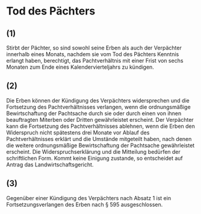 # Tod des Pächters



## (1)

 Stirbt der Pächter, so sind sowohl seine Erben als auch der Verpächter innerhalb eines Monats, nachdem sie vom Tod des Pächters Kenntnis erlangt haben, berechtigt, das Pachtverhältnis mit einer Frist von sechs Monaten zum Ende eines Kalendervierteljahrs zu kündigen.

## (2)

 Die Erben können der Kündigung des Verpächters widersprechen und die Fortsetzung des Pachtverhältnisses verlangen, wenn die ordnungsmäßige Bewirtschaftung der Pachtsache durch sie oder durch einen von ihnen beauftragten Miterben oder Dritten gewährleistet erscheint. Der Verpächter kann die Fortsetzung des Pachtverhältnisses ablehnen, wenn die Erben den Widerspruch nicht spätestens drei Monate vor Ablauf des Pachtverhältnisses erklärt und die Umstände mitgeteilt haben, nach denen die weitere ordnungsmäßige Bewirtschaftung der Pachtsache gewährleistet erscheint. Die Widerspruchserklärung und die Mitteilung bedürfen der schriftlichen Form. Kommt keine Einigung zustande, so entscheidet auf Antrag das Landwirtschaftsgericht.

## (3)

 Gegenüber einer Kündigung des Verpächters nach Absatz 1 ist ein Fortsetzungsverlangen des Erben nach § 595 ausgeschlossen. 

